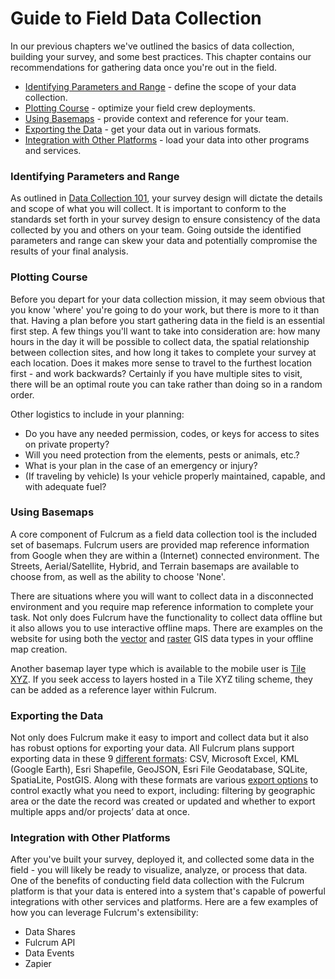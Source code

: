 # Guide to Field Data Collection

In our previous chapters we've outlined the basics of data collection, building your survey, and some best practices. This chapter contains our recommendations for gathering data once you're out in the field.

* [Identifying Parameters and Range](#parameters-and-range) - define the scope of your data collection.
* [Plotting Course](#plotting-course) - optimize your field crew deployments.
* [Using Basemaps](#basemaps) - provide context and reference for your team.
* [Exporting the Data](#exporting) - get your data out in various formats.
* [Integration with Other Platforms](#integration) - load your data into other programs and services.

### Identifying Parameters and Range <a id="parameters-and-range"></a>

As outlined in [Data Collection 101](https://fulcrumapp.gitbooks.io/fulcrum-guide-to-data-collection/content/02-data-collection-101.html#Survey-Design), your survey design will dictate the details and scope of what you will collect. It is important to conform to the standards set forth in your survey design to ensure consistency of the data collected by you and others on your team. Going outside the identified parameters and range can skew your data and potentially compromise the results of your final analysis.

### Plotting Course <a id="plotting-course"></a>

Before you depart for your data collection mission, it may seem obvious that you know 'where' you're going to do your work, but there is more to it than that. Having a plan before you start gathering data in the field is an essential first step. A few things you'll want to take into consideration are: how many hours in the day it will be possible to collect data, the spatial relationship between collection sites, and how long it takes to complete your survey at each location. Does it makes more sense to travel to the furthest location first - and work backwards? Certainly if you have multiple sites to visit, there will be an optimal route you can take rather than doing so in a random order.

Other logistics to include in your planning:
* Do you have any needed permission, codes, or keys for access to sites on private property?
* Will you need protection from the elements, pests or animals, etc.?
* What is your plan in the case of an emergency or injury?
* (If traveling by vehicle) Is your vehicle properly maintained, capable, and with adequate fuel?

### Using Basemaps <a id="basemaps"></a>

A core component of Fulcrum as a field data collection tool is the included set of basemaps. Fulcrum users are provided map reference information from Google when they are within a (Internet) connected environment. The Streets, Aerial/Satellite, Hybrid, and Terrain basemaps are available to choose from, as well as the ability to choose 'None'.

There are situations where you will want to collect data in a disconnected environment and you require map reference information to complete your task. Not only does Fulcrum have the functionality to collect data offline but it also allows you to use interactive offline maps. There are examples on the website for using both the [vector](http://www.fulcrumapp.com/guides/mapping-and-gis/offline-map-creation-tilemill/) and [raster](http://www.fulcrumapp.com/blog/working-with-geotiffs-for-offline-maps/) GIS data types in your offline map creation.

Another basemap layer type which is available to the mobile user is [Tile XYZ](http://www.fulcrumapp.com/help/adding-tilexyz-layers/). If you seek access to layers hosted in a Tile XYZ tiling scheme, they can be added as a reference layer within Fulcrum.

### Exporting the Data <a id="exporting"></a>

Not only does Fulcrum make it easy to import and collect data but it also has robust options for exporting your data. All Fulcrum plans support exporting data in these 9 [different formats](http://www.fulcrumapp.com/help/data-formats-for-export/): CSV, Microsoft Excel, KML (Google Earth), Esri Shapefile, GeoJSON, Esri File Geodatabase, SQLite, SpatiaLite, PostGIS. Along with these formats are various [export options](http://www.fulcrumapp.com/help/export-options/) to control exactly what you need to export, including: filtering by geographic area or the date the record was created or updated and whether to export multiple apps and/or projects’ data at once.

### Integration with Other Platforms <a id="integration"></a>

After you've built your survey, deployed it, and collected some data in the field - you will likely be ready to visualize, analyze, or process that data. One of the benefits of conducting field data collection with the Fulcrum platform is that your data is entered into a system that's capable of powerful integrations with other services and platforms. Here are a few examples of how you can leverage Fulcrum's extensibility:

* Data Shares
* Fulcrum API
* Data Events
* Zapier
